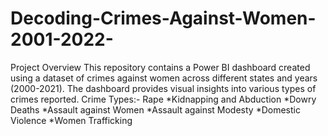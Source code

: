 # Decoding-Crimes-Against-Women-2001-2022-

Project Overview
This repository contains a Power BI dashboard created using a dataset of crimes against women across different states and years (2000-2021). The dashboard provides visual insights into various types of crimes reported.
Crime Types:-
Rape
*Kidnapping and Abduction
*Dowry Deaths
*Assault against Women
*Assault against Modesty
*Domestic Violence
*Women Trafficking
